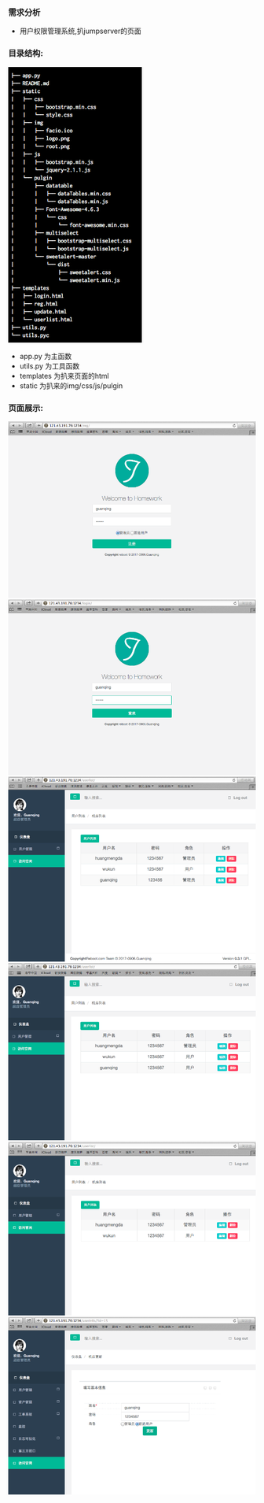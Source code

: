 ### 需求分析

* 用户权限管理系统,扒jumpserver的页面

### 目录结构:
![逻辑结构](./image/logical_structure.png)

* app.py 为主函数
* utils.py 为工具函数
* templates 为扒来页面的html
* static 为扒来的img/css/js/pulgin


### 页面展示:
![注册页](./image/reg.png)
![登录页](./image/login.png)
![用户列表页](./image/userlist.png)
![修改页](./image/update.png)
![删除页](./image/del.png)
![编辑页](./image/edit.png)

